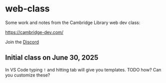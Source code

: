 # web-class

Some work and notes from the Cambridge Library web dev class:

https://cambridge-dev.com/

Join the [Discord](https://discord.gg/wAMEqRMbdm)

## Initial class on June 30, 2025

In VS Code typing `!` and hitting tab will give you templates. TODO how? Can you customize these?
